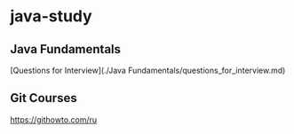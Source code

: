 # java-study

## Java Fundamentals
    
[Questions for Interview](./Java Fundamentals/questions_for_interview.md)

## Git Courses

https://githowto.com/ru
